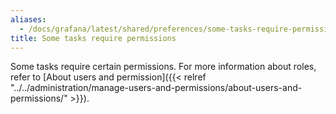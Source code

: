 ```yaml
---
aliases:
  - /docs/grafana/latest/shared/preferences/some-tasks-require-permissions/
title: Some tasks require permissions
---
```


Some tasks require certain permissions. For more information about roles, refer to [About users and permission]({{< relref "../../administration/manage-users-and-permissions/about-users-and-permissions/" >}}).
